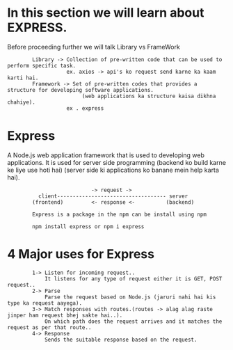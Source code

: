 # In this section we will learn about EXPRESS.
Before proceeding further we will talk Library vs FrameWork

            Library -> Collection of pre-written code that can be used to perform specific task.
                       ex. axios -> api's ko request send karne ka kaam karti hai.
            Framework -> Set of pre-written codes that provides a structure for developing software applications.
                            (web applications ka structure kaisa dikhna chahiye).
                       ex . express  

# Express
A Node.js web application framework that is used to developing web applications.
It is used for server side programming (backend ko build karne ke liye use hoti hai)
(server side ki applications ko banane mein help karta hai).

                
                               -> request ->
              client----------------------------------- server
            (frontend)         <- response <-          (backend)

            Express is a package in the npm can be install using npm

            npm install express or npm i express
# 4 Major uses for Express

            1-> Listen for incoming request..
                It listens for any type of request either it is GET, POST request..
            2-> Parse 
                Parse the request based on Node.js (jaruri nahi hai kis type ka request aayega).
            3-> Match responses with routes.(routes -> alag alag raste jinper ham request bhej sakte hai..).
                On which path does the request arrives and it matches the request as per that route..
            4-> Response
                Sends the suitable response based on the request.


